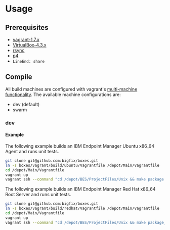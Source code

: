 # Usage
## Prerequisites
- [vagrant-1.7.x](http://www.vagrantup.com/downloads.html)
- [VirtualBox-4.3.x](https://www.virtualbox.org/wiki/Downloads)
- [rsync](https://rsync.samba.org/download.html)
- [p4](http://www.perforce.com/downloads)
 - `LineEnd: share`

## Compile
All build machines are configured with vagrant's [multi-machine functionality](https://docs.vagrantup.com/v2/multi-machine/index.html). The available machine configurations are:

- dev (default)
- swarm

### dev
#### Example
The following example builds an IBM Endpoint Manager Ubuntu x86_64 Agent and runs unit tests.

```bash
git clone git@github.com:bigfix/boxes.git
ln -s boxes/vagrant/build/ubuntu/Vagrantfile /depot/Main/Vagrantfile
cd /depot/Main/Vagrantfile
vagrant up
vagrant ssh --command "cd /depot/BES/ProjectFiles/Unix && make package && make unittests"
```

The following example builds an IBM Endpoint Manager Red Hat x86_64 Root Server and runs unit tests.

```bash
git clone git@github.com:bigfix/boxes.git
ln -s boxes/vagrant/build/redhat/Vagrantfile /depot/Main/Vagrantfile
cd /depot/Main/Vagrantfile
vagrant up
vagrant ssh --command "cd /depot/BES/ProjectFiles/Unix && make package_server && make unittests"
```
